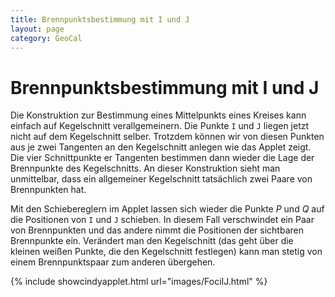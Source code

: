 ```yaml
---
title: Brennpunktsbestimmung mit I und J
layout: page
category: GeoCal
---
```


# Brennpunktsbestimmung mit I und J
Die Konstruktion zur Bestimmung eines Mittelpunkts eines Kreises kann einfach auf Kegelschnitt verallgemeinern. Die Punkte $\mathtt{I}$ und $\mathtt{J}$ liegen jetzt nicht auf dem Kegelschnitt selber. Trotzdem können wir von diesen Punkten aus je zwei Tangenten an den Kegelschnitt anlegen wie das Applet zeigt. Die vier Schnittpunkte er Tangenten bestimmen dann wieder die Lage der Brennpunkte des Kegelschnitts. An dieser Konstruktion sieht man unmittelbar, dass ein allgemeiner Kegelschnitt tatsächlich zwei Paare von Brennpunkten hat.

Mit den Schiebereglern im Applet lassen sich wieder die Punkte $P$ und $Q$ auf die Positionen von $\mathtt{I}$ und $\mathtt{J}$ schieben. In diesem Fall verschwindet ein Paar von Brennpunkten und das andere nimmt die Positionen der sichtbaren Brennpunkte ein. Verändert man den Kegelschnitt (das geht über die kleinen weißen Punkte, die den Kegelschnitt festlegen) kann man stetig von einem Brennpunktspaar zum anderen übergehen.


{% include showcindyapplet.html url="images/FociIJ.html" %}

